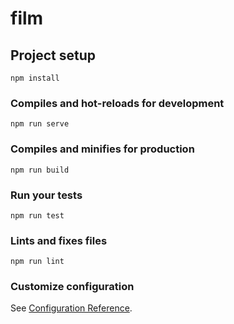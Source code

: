 # film

## Project setup

```base
npm install
```

### Compiles and hot-reloads for development

```base
npm run serve
```

### Compiles and minifies for production

```base
npm run build
```

### Run your tests

```base
npm run test
```

### Lints and fixes files

```base
npm run lint
```

### Customize configuration

See [Configuration Reference](https://cli.vuejs.org/config/).
